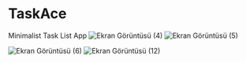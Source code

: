 # TaskAce
 Minimalist Task List App
![Ekran Görüntüsü (4)](https://github.com/ACanERL/TaskAce/assets/71428865/e7803e87-91e5-4ea9-8718-f988b77791b3)
![Ekran Görüntüsü (5)](https://github.com/ACanERL/TaskAce/assets/71428865/28e4f7b8-8999-4528-8f64-41bb4c001ab1)

![Ekran Görüntüsü (6)](https://github.com/ACanERL/TaskAce/assets/71428865/0e7c346a-3df4-478f-af1d-b704cef5c736)
![Ekran Görüntüsü (12)](https://github.com/ACanERL/TaskAce/assets/71428865/f5ddc731-8f0f-42d4-b0f3-5466eb43b2f2)
